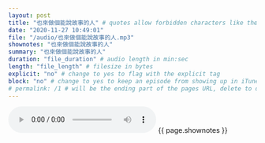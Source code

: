 ```yaml
---
layout: post
title: "也來做個能說故事的人" # quotes allow forbidden characters like the colon
date: "2020-11-27 10:49:01"
file: "/audio/也來做個能說故事的人.mp3"
shownotes: "也來做個能說故事的人"
summary: "也來做個能說故事的人"
duration: "file_duration" # audio length in min:sec
length: "file_length" # filesize in bytes
explicit: "no" # change to yes to flag with the explicit tag
block: "no" # change to yes to keep an episode from showing up in iTunes
# permalink: /1 # will be the ending part of the pages URL, delete to default to the title
---
```


<audio controls>
<source src="{{site.url}}{{site.baseurl}}{{ page.file }}" type="audio/x-mp3">
Your browser does not support the audio element.
</audio>
{{ page.shownotes }}
